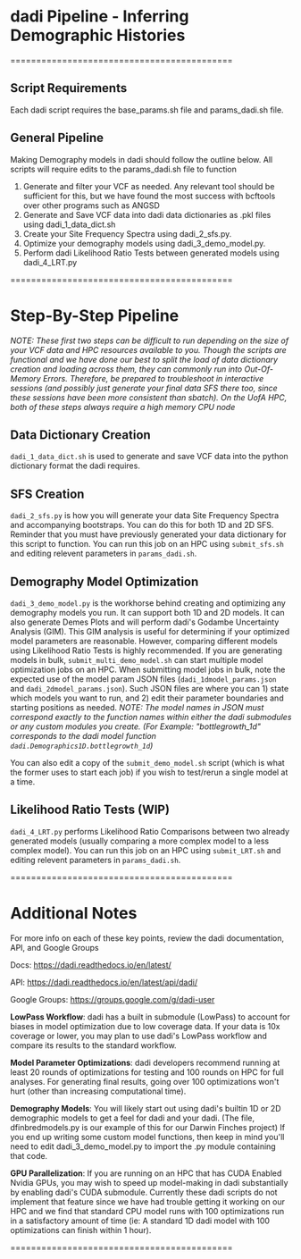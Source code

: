 # dadi Pipeline - Inferring Demographic Histories
===========================================
## Script Requirements
Each dadi script requires the base_params.sh file and params_dadi.sh file.

## General Pipeline
Making Demography models in dadi should follow the outline below. All scripts will require edits to the params_dadi.sh file to function
 1) Generate and filter your VCF as needed. Any relevant tool should be sufficient for this, but we have found the most success with bcftools over other programs such as ANGSD
 2) Generate and Save VCF data into dadi data dictionaries as .pkl files using dadi_1_data_dict.sh
 3) Create your Site Frequency Spectra using dadi_2_sfs.py.
 3) Optimize your demography models using dadi_3_demo_model.py.
 4) Perform dadi Likelihood Ratio Tests between generated models using dadi_4_LRT.py

===========================================
# Step-By-Step Pipeline

*NOTE: These first two steps can be difficult to run depending on the size of your VCF data and HPC resources available to you. Though the scripts are functional and we have done our best to split the load of data dictionary creation and loading across them, they can commonly run into Out-Of-Memory Errors. Therefore, be prepared to troubleshoot in interactive sessions (and possibly just generate your final data SFS there too, since these sessions have been more consistent than sbatch). On the UofA HPC, both of these steps always require a high memory CPU node*

## Data Dictionary Creation
`dadi_1_data_dict.sh` is used to generate and save VCF data into the python dictionary format the dadi requires. 

## SFS Creation
`dadi_2_sfs.py` is how you will generate your data Site Frequency Spectra and accompanying bootstraps. You can do this for both 1D and 2D SFS. Reminder that you must have previously generated your data dictionary for this script to function. You can run this job on an HPC using `submit_sfs.sh` and editing relevent parameters in `params_dadi.sh`.

## Demography Model Optimization
`dadi_3_demo_model.py` is the workhorse behind creating and optimizing any demography models you run. It can support both 1D and 2D models. It can also generate Demes Plots and will perform dadi's Godambe Uncertainty Analysis (GIM). This GIM analysis is useful for determining if your optimized model parameters are reasonable. However, comparing different models using Likelihood Ratio Tests is highly recommended. 
If you are generating models in bulk, `submit_multi_demo_model.sh` can start multiple model optimization jobs on an HPC. When submitting model jobs in bulk, note the expected use of the model param JSON files (`dadi_1dmodel_params.json` and `dadi_2dmodel_params.json`). Such JSON files are where you can 1) state which models you want to run, and 2) edit their parameter boundaries and starting positions as needed. *NOTE: The model names in JSON must correspond exactly to the function names within either the dadi submodules or any custom modules you create. (For Example: "bottlegrowth_1d" corresponds to the dadi model function `dadi.Demographics1D.bottlegrowth_1d`)*

You can also edit a copy of the `submit_demo_model.sh` script (which is what the former uses to start each job) if you wish to test/rerun a single model at a time.

## Likelihood Ratio Tests (WIP)
`dadi_4_LRT.py` performs Likelihood Ratio Comparisons between two already generated models (usually comparing a more complex model to a less complex model). You can run this job on an HPC using `submit_LRT.sh` and editing relevent parameters in `params_dadi.sh`. 

===========================================
# Additional Notes
For more info on each of these key points, review the dadi documentation, API, and Google Groups

Docs: https://dadi.readthedocs.io/en/latest/

API: https://dadi.readthedocs.io/en/latest/api/dadi/

Google Groups: https://groups.google.com/g/dadi-user

**LowPass Workflow**:
dadi has a built in submodule (LowPass) to account for biases in model optimization due to low coverage data. If your data is 10x coverage or lower, you may plan to use dadi's LowPass workflow and compare its results to the standard workflow.

**Model Parameter Optimizations**:
dadi developers recommend running at least 20 rounds of optimizations for testing and 100 rounds on HPC for full analyses. For generating final results, going over 100 optimizations won't hurt (other than increasing computational time).

**Demography Models**:
You will likely start out using dadi's builtin 1D or 2D demographic models to get a feel for dadi and your dadi. (The file, dfinbredmodels.py is our example of this for our Darwin Finches project)
If you end up writing some custom model functions, then keep in mind you'll need to edit dadi_3_demo_model.py to import the .py module containing that code.

**GPU Parallelization**:
If you are running on an HPC that has CUDA Enabled Nvidia GPUs, you may wish to speed up model-making in dadi substantially by enabling dadi's CUDA submodule.
Currently these dadi scripts do not implement that feature since we have had trouble getting it working on our HPC and we find that standard CPU model runs with 100 optimizations run in a satisfactory amount of time (ie: A standard 1D dadi model with 100 optimizations can finish within 1 hour).

===========================================

